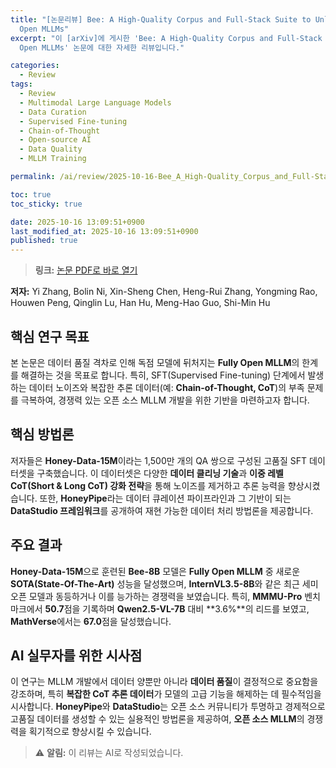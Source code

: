 ```yaml
---
title: "[논문리뷰] Bee: A High-Quality Corpus and Full-Stack Suite to Unlock Advanced Fully
  Open MLLMs"
excerpt: "이 [arXiv]에 게시한 'Bee: A High-Quality Corpus and Full-Stack Suite to Unlock Advanced Fully
  Open MLLMs' 논문에 대한 자세한 리뷰입니다."

categories:
  - Review
tags:
  - Review
  - Multimodal Large Language Models
  - Data Curation
  - Supervised Fine-tuning
  - Chain-of-Thought
  - Open-source AI
  - Data Quality
  - MLLM Training

permalink: /ai/review/2025-10-16-Bee_A_High-Quality_Corpus_and_Full-Stack_Suite_to_Unlock_Advanced_Fully_Open_MLLMs/

toc: true
toc_sticky: true

date: 2025-10-16 13:09:51+0900
last_modified_at: 2025-10-16 13:09:51+0900
published: true
---
```

> **링크:** [논문 PDF로 바로 열기](https://arxiv.org/abs/2510.13795)

**저자:** Yi Zhang, Bolin Ni, Xin-Sheng Chen, Heng-Rui Zhang, Yongming Rao, Houwen Peng, Qinglin Lu, Han Hu, Meng-Hao Guo, Shi-Min Hu



## 핵심 연구 목표
본 논문은 데이터 품질 격차로 인해 독점 모델에 뒤처지는 **Fully Open MLLM**의 한계를 해결하는 것을 목표로 합니다. 특히, SFT(Supervised Fine-tuning) 단계에서 발생하는 데이터 노이즈와 복잡한 추론 데이터(예: **Chain-of-Thought, CoT**)의 부족 문제를 극복하여, 경쟁력 있는 오픈 소스 MLLM 개발을 위한 기반을 마련하고자 합니다.

## 핵심 방법론
저자들은 **Honey-Data-15M**이라는 1,500만 개의 QA 쌍으로 구성된 고품질 SFT 데이터셋을 구축했습니다. 이 데이터셋은 다양한 **데이터 클리닝 기술**과 **이중 레벨 CoT(Short & Long CoT) 강화 전략**을 통해 노이즈를 제거하고 추론 능력을 향상시켰습니다. 또한, **HoneyPipe**라는 데이터 큐레이션 파이프라인과 그 기반이 되는 **DataStudio 프레임워크**를 공개하여 재현 가능한 데이터 처리 방법론을 제공합니다.

## 주요 결과
**Honey-Data-15M**으로 훈련된 **Bee-8B** 모델은 **Fully Open MLLM** 중 새로운 **SOTA(State-Of-The-Art)** 성능을 달성했으며, **InternVL3.5-8B**와 같은 최근 세미 오픈 모델과 동등하거나 이를 능가하는 경쟁력을 보였습니다. 특히, **MMMU-Pro** 벤치마크에서 **50.7**점을 기록하며 **Qwen2.5-VL-7B** 대비 **3.6%**의 리드를 보였고, **MathVerse**에서는 **67.0**점을 달성했습니다.

## AI 실무자를 위한 시사점
이 연구는 MLLM 개발에서 데이터 양뿐만 아니라 **데이터 품질**이 결정적으로 중요함을 강조하며, 특히 **복잡한 CoT 추론 데이터**가 모델의 고급 기능을 해제하는 데 필수적임을 시사합니다. **HoneyPipe**와 **DataStudio**는 오픈 소스 커뮤니티가 투명하고 경제적으로 고품질 데이터를 생성할 수 있는 실용적인 방법론을 제공하여, **오픈 소스 MLLM**의 경쟁력을 획기적으로 향상시킬 수 있습니다.

> ⚠️ **알림:** 이 리뷰는 AI로 작성되었습니다.